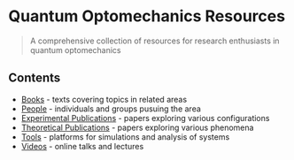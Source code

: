 # Quantum Optomechanics Resources

> A comprehensive collection of resources for research enthusiasts in quantum optomechanics

## Contents

* [Books](./books) - texts covering topics in related areas
* [People](./people) - individuals and groups pusuing the area
* [Experimental Publications](./publications-experimental) - papers exploring various configurations
* [Theoretical Publications](./publications-theoretical) - papers exploring various phenomena
* [Tools](./tools) - platforms for simulations and analysis of systems
* [Videos](./videos) - online talks and lectures